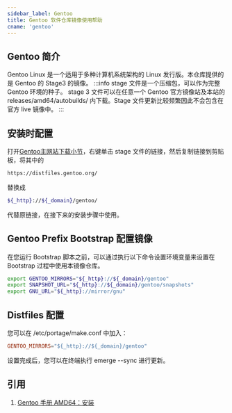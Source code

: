 ```yaml
---
sidebar_label: Gentoo
title: Gentoo 软件仓库镜像使用帮助
cname: 'gentoo'
---
```


## Gentoo 简介
Gentoo Linux 是一个适用于多种计算机系统架构的 Linux 发行版。本仓库提供的是 Gentoo 的 Stage3 的镜像。
:::info
stage 文件是一个压缩包，可以作为完整 Gentoo 环境的种子。
stage 3 文件可以在任意一个 Gentoo 官方镜像站及本站的 releases/amd64/autobuilds/ 内下载。Stage 文件更新比较频繁因此不会包含在官方 live 镜像中。
:::

## 安装时配置
打开[Gentoo主网站下载小节](https://www.gentoo.org/downloads/#other-arches)，右键单击 stage 文件的链接，然后复制链接到剪贴板，将其中的
```bash varcode
https://distfiles.gentoo.org/
```
替换成
```bash varcode
${_http}://${_domain}/gentoo/
```
代替原链接，在接下来的安装步骤中使用。

## Gentoo Prefix Bootstrap 配置镜像
在您运行 Bootstrap 脚本之前，可以通过执行以下命令设置环境变量来设置在 Bootstrap 过程中使用本镜像仓库。
```bash varcode
export GENTOO_MIRRORS="${_http}://${_domain}/gentoo"
export SNAPSHOT_URL="${_http}://${_domain}/gentoo/snapshots"
export GNU_URL="${_http}://mirror/gnu"
```

## Distfiles 配置
您可以在 /etc/portage/make.conf 中加入：
```conf varcode
GENTOO_MIRRORS="${_http}://${_domain}/gentoo"
```
设置完成后，您可以在终端执行 emerge --sync 进行更新。

## 引用
1. [Gentoo 手册 AMD64：安装](https://wiki.gentoo.org/wiki/Handbook:AMD64/Full/Installation/zh-cn)

